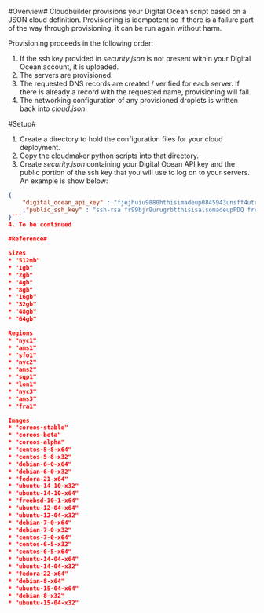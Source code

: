 #Overview#
Cloudbuilder provisions your Digital Ocean script based on a JSON cloud
definition.  Provisioning is idempotent so if there is a failure part of the
way through provisioning, it can be run again without harm.

Provisioning proceeds in the following order:
1. If the ssh key provided in _security.json_ is not present within your
Digital Ocean account, it is uploaded.
2. The servers are provisioned.
3. The requested DNS records are created / verified for each server. If
there is already a record with the requested name, provisioning will fail.
4. The networking configuration of any provisioned droplets is written back
into _cloud.json_.

#Setup#

1. Create a directory to hold the configuration files for your cloud deployment.
2. Copy the cloudmaker python scripts into that directory.
3. Create _security.json_ containing your Digital Ocean API key and the
public portion of the ssh key that you will use to log on to your servers.
An example is show below:
```json
{
    "digital_ocean_api_key" : "fjejhuiu9880hthisimadeup0845943unsff4utrjd"
    ,"public_ssh_key" : "ssh-rsa fr99bjr9urugrbtthisisalsomadeupPDQ fredy@acme.com"
}```
4. To be continued
   
#Reference#

Sizes
* "512mb"
* "1gb"
* "2gb"
* "4gb"
* "8gb"
* "16gb"
* "32gb"
* "48gb"
* "64gb"

Regions
* "nyc1"
* "ams1"
* "sfo1"
* "nyc2"
* "ams2"
* "sgp1"
* "lon1"
* "nyc3"
* "ams3"
* "fra1"

Images
* "coreos-stable"
* "coreos-beta"
* "coreos-alpha"
* "centos-5-8-x64"
* "centos-5-8-x32"
* "debian-6-0-x64"
* "debian-6-0-x32"
* "fedora-21-x64"
* "ubuntu-14-10-x32"
* "ubuntu-14-10-x64"
* "freebsd-10-1-x64"
* "ubuntu-12-04-x64"
* "ubuntu-12-04-x32"
* "debian-7-0-x64"
* "debian-7-0-x32"
* "centos-7-0-x64"
* "centos-6-5-x32"
* "centos-6-5-x64"
* "ubuntu-14-04-x64"
* "ubuntu-14-04-x32"
* "fedora-22-x64"
* "debian-8-x64"
* "ubuntu-15-04-x64"
* "debian-8-x32"
* "ubuntu-15-04-x32"